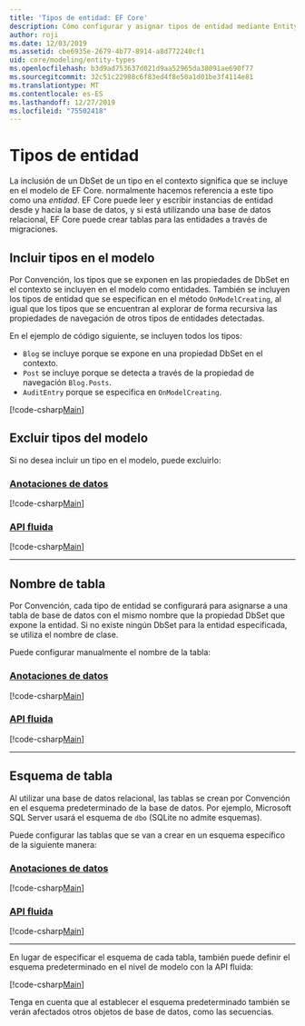 ```yaml
---
title: 'Tipos de entidad: EF Core'
description: Cómo configurar y asignar tipos de entidad mediante Entity Framework Core
author: roji
ms.date: 12/03/2019
ms.assetid: cbe6935e-2679-4b77-8914-a8d772240cf1
uid: core/modeling/entity-types
ms.openlocfilehash: b3d9ad753637d021d9aa52965da38091ae690f77
ms.sourcegitcommit: 32c51c22988c6f83ed4f8e50a1d01be3f4114e81
ms.translationtype: MT
ms.contentlocale: es-ES
ms.lasthandoff: 12/27/2019
ms.locfileid: "75502418"
---
```

# <a name="entity-types"></a>Tipos de entidad

La inclusión de un DbSet de un tipo en el contexto significa que se incluye en el modelo de EF Core. normalmente hacemos referencia a este tipo como una *entidad*. EF Core puede leer y escribir instancias de entidad desde y hacia la base de datos, y si está utilizando una base de datos relacional, EF Core puede crear tablas para las entidades a través de migraciones.

## <a name="including-types-in-the-model"></a>Incluir tipos en el modelo

Por Convención, los tipos que se exponen en las propiedades de DbSet en el contexto se incluyen en el modelo como entidades. También se incluyen los tipos de entidad que se especifican en el método `OnModelCreating`, al igual que los tipos que se encuentran al explorar de forma recursiva las propiedades de navegación de otros tipos de entidades detectadas.

En el ejemplo de código siguiente, se incluyen todos los tipos:

* `Blog` se incluye porque se expone en una propiedad DbSet en el contexto.
* `Post` se incluye porque se detecta a través de la propiedad de navegación `Blog.Posts`.
* `AuditEntry` porque se especifica en `OnModelCreating`.

[!code-csharp[Main](../../../samples/core/Modeling/Conventions/EntityTypes.cs?name=EntityTypes&highlight=3,7,16)]

## <a name="excluding-types-from-the-model"></a>Excluir tipos del modelo

Si no desea incluir un tipo en el modelo, puede excluirlo:

### <a name="data-annotationstabdata-annotations"></a>[Anotaciones de datos](#tab/data-annotations)

[!code-csharp[Main](../../../samples/core/Modeling/DataAnnotations/IgnoreType.cs?name=IgnoreType&highlight=1)]

### <a name="fluent-apitabfluent-api"></a>[API fluida](#tab/fluent-api)

[!code-csharp[Main](../../../samples/core/Modeling/FluentAPI/IgnoreType.cs?name=IgnoreType&highlight=3)]

***

## <a name="table-name"></a>Nombre de tabla

Por Convención, cada tipo de entidad se configurará para asignarse a una tabla de base de datos con el mismo nombre que la propiedad DbSet que expone la entidad. Si no existe ningún DbSet para la entidad especificada, se utiliza el nombre de clase.

Puede configurar manualmente el nombre de la tabla:

### <a name="data-annotationstabdata-annotations"></a>[Anotaciones de datos](#tab/data-annotations)

[!code-csharp[Main](../../../samples/core/Modeling/DataAnnotations/TableName.cs?Name=TableName&highlight=1)]

### <a name="fluent-apitabfluent-api"></a>[API fluida](#tab/fluent-api)

[!code-csharp[Main](../../../samples/core/Modeling/FluentAPI/TableName.cs?Name=TableName&highlight=3-4)]

***

## <a name="table-schema"></a>Esquema de tabla

Al utilizar una base de datos relacional, las tablas se crean por Convención en el esquema predeterminado de la base de datos. Por ejemplo, Microsoft SQL Server usará el esquema de `dbo` (SQLite no admite esquemas).

Puede configurar las tablas que se van a crear en un esquema específico de la siguiente manera:

### <a name="data-annotationstabdata-annotations"></a>[Anotaciones de datos](#tab/data-annotations)

[!code-csharp[Main](../../../samples/core/Modeling/DataAnnotations/TableNameAndSchema.cs?name=TableNameAndSchema&highlight=1)]

### <a name="fluent-apitabfluent-api"></a>[API fluida](#tab/fluent-api)

[!code-csharp[Main](../../../samples/core/Modeling/FluentAPI/TableNameAndSchema.cs?name=TableNameAndSchema&highlight=3-4)]

***

En lugar de especificar el esquema de cada tabla, también puede definir el esquema predeterminado en el nivel de modelo con la API fluida:

[!code-csharp[Main](../../../samples/core/Modeling/FluentAPI/DefaultSchema.cs?name=DefaultSchema&highlight=3)]

Tenga en cuenta que al establecer el esquema predeterminado también se verán afectados otros objetos de base de datos, como las secuencias.
